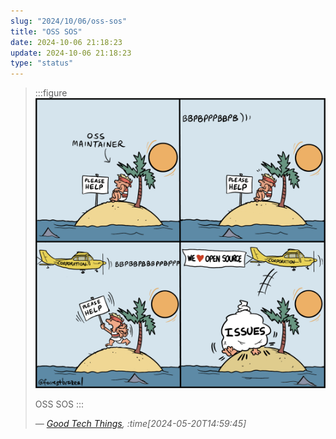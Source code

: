```yaml
---
slug: "2024/10/06/oss-sos"
title: "OSS SOS"
date: 2024-10-06 21:18:23
update: 2024-10-06 21:18:23
type: "status"
---
```


> :::figure
> ![A comic strip depicting an open source software maintainer on a desert island, desperately seeking help. In the third panel, a plane labeled "Corporation" flies by. In the final panel, the plane drops a bag labeled "ISSUES" on the maintainer, while flying a banner "we love open source." The comic is attributed to Forrest Brazeal (https://forrestbrazeal.com/).](./images/2024-10-06-21-18-23-oss-sos-01.png)
>
> OSS SOS
> :::
>
> <cite>&mdash; [Good Tech Things](https://www.goodtechthings.com/oss-sos/), :time[2024-05-20T14:59:45]</cite>
